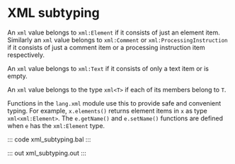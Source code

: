 # XML subtyping

An `xml` value belongs to `xml:Element` if it consists of just an element item. Similarly an `xml` value belongs to `xml:Comment` or `xml:ProcessingInstruction` if it consists of just a comment item or a processing instruction item respectively.

An `xml` value belongs to `xml:Text` if it consists of only a text item or is empty.

An `xml` value belongs to the type `xml<T>` if each of its members belong to `T`. 

Functions in the `lang.xml` module use this to provide safe and convenient typing. For example, `x.elements()` returns element items in `x` as type `xml<xml:Element>`. 
The `e.getName()` and `e.setName()` functions are defined when `e` has the `xml:Element` type.

::: code xml_subtyping.bal :::

::: out xml_subtyping.out :::
